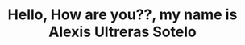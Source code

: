 <div align="center">
  <h1 align="center"> Hello, How are you??, my name is Alexis Ultreras Sotelo</h1>
</div>
<img src=""/>
